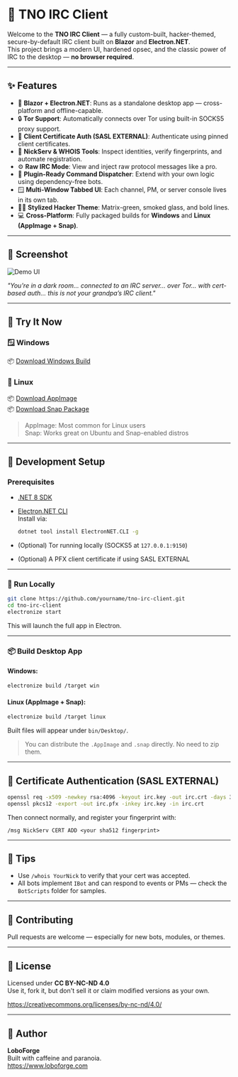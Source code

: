 # 🔐 TNO IRC Client

Welcome to the **TNO IRC Client** — a fully custom-built, hacker-themed, secure-by-default IRC client built on **Blazor** and **Electron.NET**.  
This project brings a modern UI, hardened opsec, and the classic power of IRC to the desktop — **no browser required**.

---

## ✨ Features

- 🧠 **Blazor + Electron.NET**: Runs as a standalone desktop app — cross-platform and offline-capable.
- 🔒 **Tor Support**: Automatically connects over Tor using built-in SOCKS5 proxy support.
- 🪪 **Client Certificate Auth (SASL EXTERNAL)**: Authenticate using pinned client certificates.
- 🧭 **NickServ & WHOIS Tools**: Inspect identities, verify fingerprints, and automate registration.
- ⚙️ **Raw IRC Mode**: View and inject raw protocol messages like a pro.
- 🧰 **Plugin-Ready Command Dispatcher**: Extend with your own logic using dependency-free bots.
- 🪟 **Multi-Window Tabbed UI**: Each channel, PM, or server console lives in its own tab.
- 🧙‍♂️ **Stylized Hacker Theme**: Matrix-green, smoked glass, and bold lines.  
- 💻 **Cross-Platform**: Fully packaged builds for **Windows** and **Linux (AppImage + Snap)**.

---

## 📸 Screenshot

![Demo UI]([https://www.loboforge.com/LoboForge.TNOIRC.png](https://www.loboforge.com/LoboForge.TNOIRC.png))

_"You're in a dark room... connected to an IRC server... over Tor... with cert-based auth... this is not your grandpa’s IRC client."_

---

## 🧪 Try It Now

### 🪟 Windows  
📦 [Download Windows Build](https://www.loboforge.com/Builds/WindowsBuild.zip)

### 🐧 Linux  
📦 [Download AppImage](https://www.loboforge.com/Builds/TNOIRC.AppImage)  
📦 [Download Snap Package](https://www.loboforge.com/Builds/TNOIRC.snap)

> AppImage: Most common for Linux users  
> Snap: Works great on Ubuntu and Snap-enabled distros

---

## 🚀 Development Setup

### Prerequisites

- [.NET 8 SDK](https://dotnet.microsoft.com/download)
- [Electron.NET CLI](https://github.com/ElectronNET/Electron.NET)  
  Install via:
  ```bash
  dotnet tool install ElectronNET.CLI -g
  ```

- (Optional) Tor running locally (SOCKS5 at `127.0.0.1:9150`)
- (Optional) A PFX client certificate if using SASL EXTERNAL

---

### 🔧 Run Locally

```bash
git clone https://github.com/yourname/tno-irc-client.git
cd tno-irc-client
electronize start
```

This will launch the full app in Electron.

---

### 📦 Build Desktop App

#### Windows:
```bash
electronize build /target win
```

#### Linux (AppImage + Snap):
```bash
electronize build /target linux
```

Built files will appear under `bin/Desktop/`.

> You can distribute the `.AppImage` and `.snap` directly. No need to zip them.

---

## 🔐 Certificate Authentication (SASL EXTERNAL)

```bash
openssl req -x509 -newkey rsa:4096 -keyout irc.key -out irc.crt -days 365 -nodes -subj "/CN=YourNick"
openssl pkcs12 -export -out irc.pfx -inkey irc.key -in irc.crt
```

Then connect normally, and register your fingerprint with:

```
/msg NickServ CERT ADD <your sha512 fingerprint>
```

---

## 🧠 Tips

- Use `/whois YourNick` to verify that your cert was accepted.
- All bots implement `IBot` and can respond to events or PMs — check the `BotScripts` folder for samples.

---

## 🤝 Contributing

Pull requests are welcome — especially for new bots, modules, or themes.

---

## 🧾 License

Licensed under **CC BY-NC-ND 4.0**  
Use it, fork it, but don't sell it or claim modified versions as your own.

https://creativecommons.org/licenses/by-nc-nd/4.0/

---

## 👤 Author

**LoboForge**  
Built with caffeine and paranoia.  
https://www.loboforge.com
